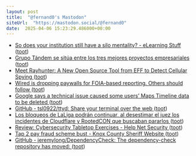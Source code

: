 ```yaml
---
layout: post
title:  "@fernand0's Mastodon"
siteUrl:  "https://mastodon.social/@fernand0"
date:  2025-04-06 15:23:29.486000+00:00
---
```

*  [So does your institution still have a silo mentality? - eLearning Stuff ](https://elearningstuff.net/2025/03/07/so-does-your-institution-still-have-a-silo-mentality) ([toot](https://mastodon.social/@fernand0/114291704429353701))
*  [Grupo Tándem se sitúa entre los tres mejores proyectos empresariales ](https://redaccion.camarazaragoza.com/grupo-tandem-mejores-proyectos-empresariales-hostelero) ([toot](https://mastodon.social/@fernand0/114291505548700852))
*  [Meet Rayhunter: A New Open Source Tool from EFF to Detect Cellular Spying ](https://www.eff.org/deeplinks/2025/03/meet-rayhunter-new-open-source-tool-eff-detect-cellular-spyin) ([toot](https://mastodon.social/@fernand0/114291215503281297))
*  [Wired is dropping paywalls for FOIA-based reporting. Others should follow ](https://freedom.press/issues/wired-is-dropping-paywalls-for-foia-based-reporting-others-should-follow) ([toot](https://mastodon.social/@fernand0/114291008113938396))
*  [Google says a technical issue caused some users’ Maps Timeline data to be deleted ](https://www.engadget.com/apps/google-says-a-technical-issue-caused-some-users-maps-timeline-data-to-be-deleted-214358403.htm) ([toot](https://mastodon.social/@fernand0/114290703002446681))
*  [GitHub - tsl0922/ttyd: Share your terminal over the web ](https://github.com/tsl0922/tty) ([toot](https://mastodon.social/@fernand0/114290566324578199))
*  [Los bloqueos de LaLiga podrán continuar, al desestimar el juez los incidentes de Cloudflare y RootedCON que buscaban pararlos ](https://bandaancha.eu/articulos/bloqueos-laliga-podran-continuar-tras-1129) ([toot](https://mastodon.social/@fernand0/114290250940911405))
*  [Review: Cybersecurity Tabletop Exercises - Help Net Security ](https://www.helpnetsecurity.com/2025/03/17/review-cybersecurity-tabletop-exercises) ([toot](https://mastodon.social/@fernand0/114290151747392095))
*  [Tap 2 pay fraud scheme bust - Knox County Sheriff Website ](https://knoxsheriff.org/tap-2-pay-fraud-scheme-bust) ([toot](https://mastodon.social/@fernand0/114288388502938951))
*  [GitHub - jeremylong/DependencyCheck: The dependency-check repository has moved: ](https://github.com/jeremylong/DependencyChec) ([toot](https://mastodon.social/@fernand0/114286603162700247))
